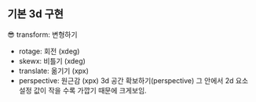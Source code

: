 ## 기본 3d 구현

😎 transform: 변형하기
  - rotage: 회전 (xdeg)
  - skewx: 비틀기 (xdeg)
  - translate: 옮기기 (xpx)
  - perspective: 원근감 (xpx)
    3d 공간 확보하기(perspective) 그 안에서 2d 요소 설정
    값이 작을 수록 가깝기 때문에 크게보임.
  